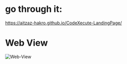 
# go through it:

 https://aitzaz-hakro.github.io/CodeXecute-LandingPage/
#  Web View
<img src="web picture.png" alt="Web-View">

